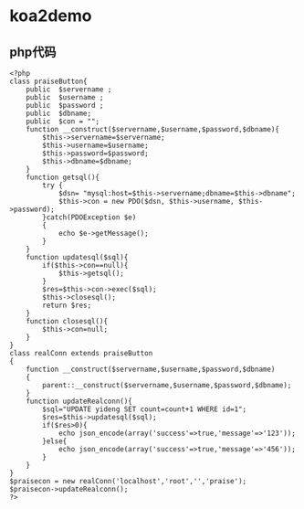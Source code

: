 # koa2demo
## php代码
    <?php
    class praiseButton{
        public  $servername ;
        public  $username ;
        public  $password ;
        public  $dbname;
        public  $con = "";
        function __construct($servername,$username,$password,$dbname){
            $this->servername=$servername;
            $this->username=$username;
            $this->password=$password;
            $this->dbname=$dbname;
        }
        function getsql(){
            try {
                $dsn= "mysql:host=$this->servername;dbname=$this->dbname";
                $this->con = new PDO($dsn, $this->username, $this->password);
            }catch(PDOException $e)
            {
                echo $e->getMessage();
            }
        }
        function updatesql($sql){
            if($this->con==null){
                $this->getsql();
            }
            $res=$this->con->exec($sql);
            $this->closesql();
            return $res;
        }
        function closesql(){
            $this->con=null;
        }
    }
    class realConn extends praiseButton
    {
        function __construct($servername,$username,$password,$dbname)
        {
            parent::__construct($servername,$username,$password,$dbname);
        }
        function updateRealconn(){
            $sql="UPDATE yideng SET count=count+1 WHERE id=1";
            $res=$this->updatesql($sql);
            if($res>0){
                echo json_encode(array('success'=>true,'message'=>'123'));
            }else{
                echo json_encode(array('success'=>true,'message'=>'456'));
            }
        }
    }
    $praisecon = new realConn('localhost','root','','praise');
    $praisecon->updateRealconn();
    ?>
